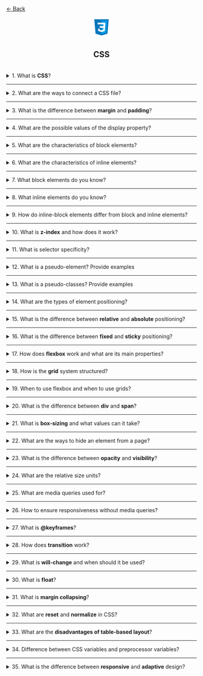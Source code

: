 <a href="../../../README.md">← Back</a>

<div align="center">
  <img src="../../../src/assets/icons/icons-for-titles/css.png">
  <h2>CSS</h2>
</div>
<br />

<details>
<summary><span>1. What is <b>CSS</b>?</span></summary>
<br />

CSS (Cascading Style Sheets) is a style sheet language used to describe the presentation of HTML documents. It defines how elements should be displayed on screen, controlling layout, colors, fonts, spacing and other visual aspects of web pages.

</details>

---

<details>
<summary><span>2. What are the ways to connect a CSS file?</span></summary>
<br />

There are three ways to include CSS in an HTML document:

1. **External CSS**

   In HTML:

   ```html
   <link rel="stylesheet" href="styles.css" />
   ```

   In React:

   ```jsx
   import './styles.css';
   ```

   Key benefits:

   - Placed in the `<head>` section (HTML) or at the top of component file (React)
   - Most maintainable approach
   - Can be cached by browsers
   - One file can be used for multiple pages/components

2. **Internal CSS**

   In HTML:

   ```html
   <style>
   	body {
   		background-color: white;
   	}
   </style>
   ```

   In Vue:

   ```vue
   <style>
   .component {
   	background-color: white;
   }
   </style>
   ```

   - Placed in the `<head>` section (HTML) or within component file (Vue)
   - Styles only apply to that specific HTML page/component
   - Increases page size and loading time

3. **Inline CSS**
   ```html
   <p style="color: blue; font-size: 16px;">This is a paragraph</p>
   ```
   - Applied directly to individual HTML elements
   - Highest specificity
   - Hardest to maintain
   - Mixes content with presentation

</details>

---

<details>
<summary><span>3. What is the difference between <b>margin</b> and <b>padding</b>?</span></summary>
<br />

- **Padding** is the space inside an element between its content and border
- **Margin** is the space outside an element that creates distance from other elements

</details>

---

<details>
<summary><span>4. What are the possible values of the display property?</span></summary>
<br />

Most commonly used display values:

- block
- inline
- inline-block
- none
- flex
- grid
- table
- inherit
- initial

</details>

---

<details>
<summary><span>5. What are the characteristics of block elements?</span></summary>
<br />

- Start on a new line
- Take up full width available by default
- Can be sized using width and height properties
- Can be centered using margin: auto
- Respect margin and padding properties
- Can contain other block and inline elements

</details>

---

<details>
<summary><span>6. What are the characteristics of inline elements?</span></summary>
<br />

- Flow within text content in a single line
- Only take up as much width as their content
- Cannot have width and height set
- Can be horizontally aligned using text-align property
- Vertical margin has no effect
- Only horizontal padding and margins are respected
- Can only contain other inline elements
- Line height affects vertical spacing

</details>

---

<details>
<summary><span>7. What block elements do you know?</span></summary>
<br />

Common block elements:

- `<div>` - generic container
- `<p>` - paragraph
- `<h1>` to `<h6>` - headings
- `<section>` - section container
- `<article>` - article container
- `<header>` - header container
- `<footer>` - footer container
- `<form>` - form container
- `<ul>`, `<ol>` - lists
- `<li>` - list item
- `<main>` - main content
- `<nav>` - navigation container
- `<aside>` - sidebar content
- `<blockquote>` - quoted content

</details>

---

<details>
<summary><span>8. What inline elements do you know?</span></summary>
<br />

Common inline elements:

- `<span>` - generic inline container
- `<img>` - image
- `<a>` - hyperlink
- `<label>` - form label
- `<input>` - form input
- `<button>` - clickable button
- `<code>` - code snippet
- `<br>` - line break
- `<b>` - bold text
- `<strong>` - strong emphasis
- `<i>` - italicized text
- `<em>` - emphasized text
- `<small>` - smaller text
- `<sub>` - subscript
- `<sup>` - superscript

</details>

---

<details>
<summary><span>9. How do inline-block elements differ from block and inline elements?</span></summary>
<br />

Key characteristics of inline-block elements:

- Combine features of both block and inline elements
- Flow within text content like inline elements
- Do not force new lines like inline elements
- Can have width, height, margins and padding like block elements
- Both vertical and horizontal margins/padding are applied
- Do not take up full parent width by default
- Multiple elements can sit side by side if space allows

</details>

---

<details>
<summary><span>10. What is <b>z-index</b> and how does it work?</span></summary>
<br />

This property defines the stacking order of elements along the Z-axis (depth), determining which elements appear on top of others. It only works for elements with position: relative, absolute, fixed, or sticky.

- The higher the z-index value, the closer the element is to the user
- The lower the value, the further the element is
- If z-index is not set, elements are arranged in the order they appear in the code
</details>

---

<details>
<summary><span>11. What is selector specificity?</span></summary>
<br />

It is the specific weight by which the browser determines the priority of styles when multiple rules are applied to the same element. The higher the specificity, the higher the priority of the style

If two or more selectors conflict, the browser selects the one with the greater weight. If the specificity is the same, the rule written later in the code is applied

Selector specificity can be represented as a tuple of three numbers, where:

- The first value is the number of ID selectors (highest priority)
- The second value is the sum of classes, attributes, and pseudo-classes
- The third value is the number of tags and pseudo-elements

</details>

---

<details>
<summary><span>12. What is a pseudo-element? Provide examples</span></summary>
<br />

A pseudo-element in CSS allows styling a part of an element without modifying the HTML markup.

Most commonly used:

- `::before` - adds content before the element
- `::after` - adds content after the element
- `::first-letter` - letter styles the first letter of the text
- `::first-line` - line styles the first line of the text

</details>

---

<details>
<summary><span>13. What is a pseudo-classes? Provide examples</span></summary>
<br />

This is a way to apply styles to an element based on its state or position in the DOM, without adding classes or attributes in HTML

Main pseudo-classes:

- `:hover` – applied when the user hovers over an element
- `:focus` – activated when an element gains focus (e.g., when clicking inside an input field)
- `:active` – when an element is active (pressed)
- `:checked` – applied to a checked checkbox or radio button
- `:first-child` / `:last-child `– styles the first or last child element
- `:nth-child(n)` – selects a specific child element among siblings (e.g., the second item in a list)
- `:disabled` – used for disabled form elements

</details>

---

<details>
<summary><span>14. What are the types of element positioning?</span></summary>
<br />

- `static`
- `relative`
- `absolute`
- `fixed`
- `sticky`

</details>

---

<details>
<summary><span>15. What is the difference between <b>relative</b> and <b>absolute</b> positioning?</span></summary>
<br />

- `relative` — the element remains in the document flow but can be shifted relative to its original position
- `absolute` — the element is removed from the document flow and positioned relative to the nearest parent with **fixed**, **relative** or **absolute** positioning

</details>

---

<details>
<summary><span>16. What is the difference between <b>fixed</b> and <b>sticky</b> positioning?</span></summary>
<br />

- `fixed` — the element is anchored relative to the browser window and remains in place even when the entire page is scrolled.

- `sticky` — the element behaves like relative until it reaches the position specified via top, left, etc. Then, it sticks to that position within its parent and stays there until the end of the parent's area, without exceeding its boundaries.

</details>

---

<details>
<summary><span>17. How does <b>flexbox</b> work and what are its main properties?</span></summary>
<br />

It is a CSS tool for convenient element positioning on a page, used to create responsive interfaces and center elements.
<br /><br />

Flexbox uses **two axes** that help control element placement:

1. **Main Axis** — the direction along which elements are placed
   - Defined by the `flex-direction` property
   - Can be **horizontal** (`row`) or **vertical** (`column`)
2. **Cross Axis** — perpendicular to the main axis, responsible for element alignment
   - Controlled via `align-items` and `align-content`

---

### **Alignment along the main axis (`justify-content`)**

Used to control element placement **horizontally** (if `flex-direction: row`) or **vertically** (if `flex-direction: column`):

- `flex-start` — elements are aligned at the start
- `flex-end` — aligned at the end
- `center` — centered
- `space-between` — evenly distributed **without gaps at the edges**
- `space-around` — evenly distributed **with gaps on the sides**
- `space-evenly` — fully evenly distributed, including the edges

---

### **Alignment along the cross axis (`align-items`)**

Controls element placement **perpendicular to the main axis**:

- `stretch` (default) — elements stretch to fit the container height
- `flex-start` — aligned at the start of the cross axis
- `flex-end` — aligned at the end
- `center` — centered
- `baseline` — aligned along the text baseline

---

### 🔹 **Additional Flexbox commands**

- **`flex-direction`** — sets the direction of elements (`row`, `column`, `row-reverse`, `column-reverse`, `inherit`, `initial`, `unset`).
- **`flex-wrap`** — controls line wrapping (`nowrap`, `wrap`, `wrap-reverse`, `inherit`, `initial`, `unset`).
- **`flex-flow`** — combines `flex-direction` and `flex-wrap` (e.g., `row wrap`, `column nowrap`).
- **`flex-shrink`** — defines how much elements shrink (`0` — does not shrink, `1` — standard shrinking).
- **`flex-grow`** — regulates element growth (`0` — does not grow, `1+` — degree of growth).
- **`flex-basis`** — sets the initial size (`auto`, `100px`, `25%`).
- **`order`** — changes display order (`-1`, `0`, `1`, `2`, etc.).
- **`align-self`** — individual alignment (`auto`, `flex-start`, `flex-end`, `center`, `baseline`, `stretch`).
- **`align-content`** — manages row placement (`flex-start`, `flex-end`, `center`, `space-between`, `space-around`, `stretch`).
- **`justify-content`** — controls element positioning along the main axis (`flex-start`, `flex-end`, `center`, `space-between`, `space-around`, `space-evenly`).

</details>

---

<details>
<summary><span>18. How is the <b>grid</b> system structured?</span></summary>
<br />

It is a tool for creating complex layouts that allows working with row and column grids. Unlike Flexbox, which controls elements along one axis, **Grid** organizes content in a **two-dimensional** structure.

### **Main grid properties (`grid-container`)**

Used on the parent element (`display: grid;`):

- **`grid-template-columns`** — sets the number and width of columns (`100px 200px 1fr`).
- **`grid-template-rows`** — defines row heights (`50px auto 1fr`).
- **`grid-template-areas`** — sets named areas (`"header header" "sidebar main" "footer footer"`).
- **`grid-template`** — combines `grid-template-rows`, `grid-template-columns`, and `grid-template-areas` into one property.
- **`grid-gap` / `gap`** — sets spacing between elements (`10px`, `20px`).
- **`justify-items`** — controls alignment **inside cells** (`start`, `end`, `center`, `stretch`).
- **`align-items`** — sets vertical alignment inside **cells** (`start`, `end`, `center`, `stretch`).
- **`justify-content`** — distributes the entire grid along the **main axis** (`start`, `end`, `center`, `space-between`, `space-around`, `space-evenly`).
- **`align-content`** — distributes the entire grid along the **cross axis** (similar to `justify-content`, but vertically).

---

### **Grid item properties (`grid-item`)**

Used on child elements inside `grid-container`:

- **`grid-column-start` / `grid-column-end`** — defines which column the element starts and ends in (`2 / 4`).
- **`grid-row-start` / `grid-row-end`** — sets rows (`1 / 3`).
- **`grid-area`** — combines `row` and `column` (`1 / 2 / 3 / 4`).
- **`justify-self`** — controls horizontal positioning of an element (`start`, `end`, `center`, `stretch`).
- **`align-self`** — adjusts vertical positioning of an element (`start`, `end`, `center`, `stretch`).

---

### 🔹 **Automatic placement (`auto-fill`, `auto-fit`)**

- **`grid-template-columns: repeat(auto-fill, minmax(150px, 1fr));`**
- **`grid-template-columns: repeat(auto-fit, minmax(150px, 1fr));`**

✔ `auto-fill` **fills the grid with the maximum number of possible columns**.  
✔ `auto-fit` **adjusts column sizes so they fill the available space**.

</details>

---

<details>
<summary><span>19. When to use flexbox and when to use grids?</span></summary>
<br />

**Flexbox** — a tool for one-axis element management, ideal for arranging components **horizontally or vertically**.  
**Grid** — a powerful system for two-dimensional layouts, where elements need to be **positioned in both rows and columns**.

The choice depends on the task: if flexibility along a single axis is needed — **Flexbox**, if a structured grid is required — **Grid**.

</details>

---

<details>
<summary><span>20. What is the difference between <b>div</b> and <b>span</b>?</span></summary>
<br />

- `div` — a block-level element used for grouping content and creating structural blocks.
- `span` — an inline element used for highlighting specific parts of text or styling within a line.

</details>

---

<details>
<summary><span>21. What is <b>box-sizing</b> and what values can it take?</span></summary>
<br />

**`box-sizing`** is a CSS property that defines how the size of an element is calculated, including its width and height.

### **Available values**

- **`content-box`** (default) — the element's size is calculated **excluding** `padding` and `border`.
- **`border-box`** — **all** inner paddings (`padding`) and borders (`border`) are included within the specified `width` and `height`.

</details>

---

<details>
<summary><span>22. What are the ways to hide an element from a page?</span></summary>
<br />

There are several ways to hide an element:

- **`display: none`** — completely removes the element from the document flow; it does not take up space.
- **`visibility: hidden`** — the element is invisible but still takes up space on the page.
- **`opacity: 0`** — makes the element fully transparent, but it remains clickable.
- **`width: 0; height: 0`** — collapses the element to zero dimensions.
- **`position: absolute; left: -9999px`** — moves the element far beyond the visible area.
- **`clip-path: polygon(0 0)`** — crops the element to an invisible point.

Each method has its own characteristics:

- `display: none` **cannot be animated**.
- `visibility` and `opacity` **can be animated**.
- `opacity` **preserves interactivity** (the element remains clickable).
- `position: absolute` **may affect performance**.

</details>

---

<details>
<summary><span>23. What is the difference between <b>opacity</b> and <b>visibility</b>?</span></summary>
<br />

- **`opacity`** controls transparency levels, **can be animated**, and keeps the element **interactive** (clickable, responsive to events).
- **`visibility`** simply hides the element, but it remains in the document flow and **does not respond to events**. `visibility` **cannot be animated** using `transition`.

</details>

---

<details>
<summary><span>24. What are the relative size units?</span></summary>
<br />

- **`em`** — depends on the font size of the parent element.
- **`rem`** — depends on the font size of the root element (`html`).
- **`%`** — percentage-based size relative to the parent element.
- **`vh`** — percentage of the viewport height.
- **`vw`** — percentage of the viewport width.
- **`vmin`** — percentage of the smaller dimension (`vh` or `vw`).
- **`vmax`** — percentage of the larger dimension (`vh` or `vw`).
- **`ex`** — depends on the height of the lowercase letter `x` in the current font.
- **`ch`** — depends on the width of the `0` character in the current font.

</details>

---

<details>
<summary><span>25. What are media queries used for?</span></summary>
<br />

Media queries allow different styles to be applied based on device characteristics (screen width, orientation, device type, etc.). They are the primary tool for creating **responsive design**.

</details>

---

<details>
<summary><span>26. How to ensure responsiveness without media queries?</span></summary>
<br />

- **Flexbox and Grid** — flexible layouts that adapt to available space.
- **Relative units (`em`, `rem`, `%`, `vh`, `vw`)** — scale based on the container or screen.
- **`max-width` and `min-width`** — prevent elements from being too large or too small.
- **`clamp()`** — sets a dynamic range (`clamp(200px, 50%, 600px)`).
- **`auto` instead of fixed sizes** — elements adjust to content.
- **`fit-content`** — used for adaptive widths (`width: fit-content;`).
- **`calc()`** — allows combining sizes (`width: calc(100% - 50px);`).
- **`aspect-ratio`** — maintains correct proportions without media queries (`aspect-ratio: 16/9;`).
- **CSS `container queries` (modern browsers)** — adapts styling based on the parent block's size.

</details>

---

<details>
<summary><span>27. What is <b>@keyframes</b>?</span></summary>
<br />

`@keyframes` is a CSS rule that allows animations to be created by defining a sequence of styles at specific points in an animation. It is used together with the `animation` property to apply animations to elements.

### **Main animation properties**

- **`animation-name`** — defines the name of the `@keyframes` animation.
- **`animation-duration`** — sets the animation duration in seconds or milliseconds.
- **`animation-timing-function`** — controls transition behavior (`linear`, `ease`, `ease-in`, `ease-out`, `ease-in-out`, `steps()`).
- **`animation-delay`** — sets the delay before the animation starts.
- **`animation-iteration-count`** — sets the number of repetitions (`1`, `infinite`, etc.).
- **`animation-direction`** — defines playback direction (`normal`, `reverse`, `alternate`, `alternate-reverse`).
- **`animation-fill-mode`** — controls the element's state before and after the animation (`none`, `forwards`, `backwards`, `both`).
- **`animation-play-state`** — defines whether the animation is **running** or **paused**.

</details>

---

<details>
<summary><span>28. How does <b>transition</b> work?</span></summary>
<br />

`transition` is a CSS property for smooth transitions between values of other properties.

### **Main parameters:**

- **`transition-property`** — defines the property to animate.
- **`transition-duration`** — sets the duration of the transition.
- **`transition-timing-function`** — controls easing behavior.
- **`transition-delay`** — defines a delay before the transition starts.

Example: `transition: all 0.3s ease;`

</details>

---

<details>
<summary><span>29. What is <b>will-change</b> and when should it be used?</span></summary>
<br />

This CSS property tells the browser which properties are likely to change, allowing it to optimize rendering in advance.

It is used to improve the performance of complex animations but should be applied **sparingly** to avoid unnecessary load on the browser.

</details>

---

<details>
<summary><span>30. What is <b>float</b>?</span></summary>
<br />

This is a CSS property that allows an element to "float" along the left or right edge of its container while text and inline elements wrap around it.  
<br /><br />

### **Main values:**

- `left` — the element floats at the left edge.
- `right` — the element floats at the right edge.
- `none` — disables floating (default value).

### **Key characteristics:**

- Floating elements **are removed from the document flow**.
- The **parent container may collapse** if it only contains floating elements.
- The `clear` property **is used to prevent unwanted wrapping**.

</details>

---

<details>
<summary><span>31. What is <b>margin collapsing</b>?</span></summary>
<br />

This is a CSS behavior where the vertical external margins of two adjacent blocks collapse into one, equal to the larger of them, instead of being summed.

</details>

---

<details>
<summary><span>32. What are <b>reset</b> and <b>normalize</b> in CSS?</span></summary>
<br />

<b>Reset</b> removes all default browser styles to create a clean slate for styling.

<b>Normalize</b> preserves useful defaults and makes styles consistent across different browsers.

</details>

---

<details>
<summary><span>33. What are the <b>disadvantages of table-based layout</b>?</span></summary>
<br />

<ul>
  <li>Poor adaptability and difficulty in creating responsive design</li>
  <li>Hard to maintain and modify the structure</li>
  <li>Breaks HTML semantics and reduces accessibility</li>
  <li>Larger code size and lower performance</li>
  <li>Inconvenient for styling with CSS</li>
</ul>

</details>

---

<details>
<summary><span>34. Difference between CSS variables and preprocessor variables?</span></summary>
<br />

<table>
  <thead>
    <tr>
      <th>Criterion</th>
      <th>CSS Variables</th>
      <th>Preprocessor Variables</th>
    </tr>
  </thead>
  <tbody>
    <tr>
      <td>Execution Stage</td>
      <td>At runtime (in the browser)</td>
      <td>At build time (during compilation)</td>
    </tr>
    <tr>
      <td>Dynamic Behavior</td>
      <td>Can be overridden and inherited</td>
      <td>Static, no inheritance support</td>
    </tr>
    <tr>
      <td>DevTools Visibility</td>
      <td>Visible and editable</td>
      <td>Not visible, removed after compilation</td>
    </tr>
  </tbody>
</table>

</details>

---

<details>
<summary><span>35. What is the difference between <b>responsive</b> and <b>adaptive</b> design?</span></summary>
<br />

<table>
  <thead>
    <tr>
      <th>Criterion</th>
      <th>Responsive Design</th>
      <th>Adaptive Design</th>
    </tr>
  </thead>
  <tbody>
    <tr>
      <td>Approach</td>
      <td>Flexible grid, elements adjust to any screen size</td>
      <td>Fixed layouts for specific screen sizes</td>
    </tr>
    <tr>
      <td>Technologies</td>
      <td>Media queries, relative units (%, em, rem)</td>
      <td>Media queries with predefined breakpoints</td>
    </tr>
    <tr>
      <td>Flexibility</td>
      <td>High — works on any device</td>
      <td>Limited — depends on defined sizes</td>
    </tr>
    <tr>
      <td>Development</td>
      <td>One universal layout</td>
      <td>Multiple separate layouts</td>
    </tr>
  </tbody>
</table>

</details>
